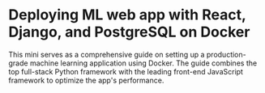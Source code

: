# Deploying ML web app with React, Django, and PostgreSQL on Docker



This mini serves as a comprehensive guide on setting up a production-grade machine learning application using Docker. The guide combines the top full-stack Python framework with the leading front-end JavaScript framework to optimize the app's performance.
